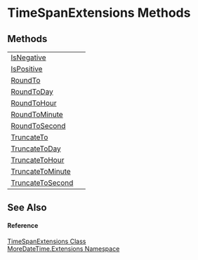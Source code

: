 # TimeSpanExtensions Methods




## Methods
<table>
<tr>
<td><a href="5685d9f9-52ab-e68c-f5c0-2f217d292abf">IsNegative</a></td>
<td> </td></tr>
<tr>
<td><a href="af73ac03-62c6-d207-2e89-14fd1f61bade">IsPositive</a></td>
<td> </td></tr>
<tr>
<td><a href="42f28a8d-757b-44bd-b111-b9b595e0296f">RoundTo</a></td>
<td> </td></tr>
<tr>
<td><a href="17e603df-8093-8bc4-e8c1-bdb7cdea25e0">RoundToDay</a></td>
<td> </td></tr>
<tr>
<td><a href="bb90bcf6-a000-aea0-fb5e-24445bd68429">RoundToHour</a></td>
<td> </td></tr>
<tr>
<td><a href="f4bec42e-ae2b-6bd7-68f6-4343ec9c30d6">RoundToMinute</a></td>
<td> </td></tr>
<tr>
<td><a href="736e3312-4ee6-88c6-3083-9ee078e1ed12">RoundToSecond</a></td>
<td> </td></tr>
<tr>
<td><a href="66623ab2-ffac-9ee8-7011-03f36c55088e">TruncateTo</a></td>
<td> </td></tr>
<tr>
<td><a href="e4dbf254-b316-2b4a-7bb6-8cb44bdcb4d9">TruncateToDay</a></td>
<td> </td></tr>
<tr>
<td><a href="6a19cc44-cf1a-051f-8587-d4f9e91246e1">TruncateToHour</a></td>
<td> </td></tr>
<tr>
<td><a href="b9339c29-e39a-563c-ad87-d27d5a4de2aa">TruncateToMinute</a></td>
<td> </td></tr>
<tr>
<td><a href="531e59ed-1413-ef24-18a9-2ca3ac1c82c8">TruncateToSecond</a></td>
<td> </td></tr>
</table>

## See Also


#### Reference
<a href="bbbfefa2-0a56-3fd2-0a07-1a98c6c1babf">TimeSpanExtensions Class</a>  
<a href="3139ad8c-443b-c9bf-71c7-2dc294c1d234">MoreDateTime.Extensions Namespace</a>  
